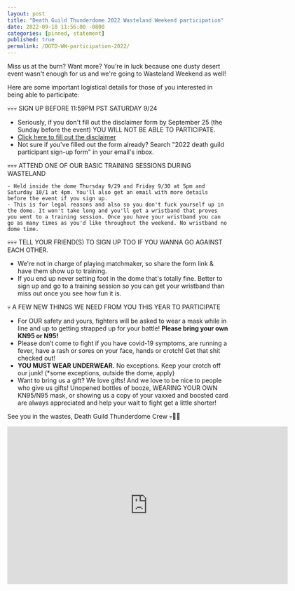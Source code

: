 ```yaml
---
layout: post
title: "Death Guild Thunderdome 2022 Wasteland Weekend participation"
date: 2022-09-18 11:56:00 -0800
categories: [pinned, statement]
published: true
permalink: /DGTD-WW-participation-2022/
---
```


<!-- add "pinned" to categories after review -->

Miss us at the burn? Want more? You're in luck because one dusty desert event wasn't enough for us and we're going to Wasteland Weekend as well!

Here are some important logistical details for those of you interested in being able to participate:

💀💀💀 SIGN UP BEFORE 11:59PM PST SATURDAY 9/24

- Seriously, if you don't fill out the disclaimer form by September 25 (the Sunday before the event) YOU WILL NOT BE ABLE TO PARTICIPATE.
- [Click here to fill out the disclaimer](https://forms.gle/awgvKx4Bc9xGs7FM9)
- Not sure if you've filled out the form already? Search "2022 death guild participant sign-up form" in your email's inbox.

💀💀💀 ATTEND ONE OF OUR BASIC TRAINING SESSIONS DURING WASTELAND

    - Held inside the dome Thursday 9/29 and Friday 9/30 at 5pm and Saturday 10/1 at 4pm. You'll also get an email with more details before the event if you sign up.
    - This is for legal reasons and also so you don't fuck yourself up in the dome. It won't take long and you'll get a wristband that proves you went to a training session. Once you have your wristband you can go as many times as you'd like throughout the weekend. No wristband no dome time.

💀💀💀 TELL YOUR FRIEND(S) TO SIGN UP TOO IF YOU WANNA GO AGAINST EACH OTHER.

- We're not in charge of playing matchmaker, so share the form link & have them show up to training.
- If you end up never setting foot in the dome that's totally fine. Better to sign up and go to a training session so you can get your wristband than miss out once you see how fun it is.<br>

💀 A FEW NEW THINGS WE NEED FROM YOU THIS YEAR TO PARTICIPATE<br>
- For OUR safety and yours, fighters will be asked to wear a mask while in line and up to getting strapped up for your battle! **Please bring your own KN95 or N95!**
- Please don’t come to fight if you have covid-19 symptoms, are running a fever, have a rash or sores on your face, hands or crotch!  Get that shit checked out!
- **YOU MUST WEAR UNDERWEAR.** No exceptions.  Keep your crotch off our junk! (*some exceptions, outside the dome, apply)
- Want to bring us a gift? We love gifts!  And we love to be nice to people who give us gifts! Unopened bottles of booze, WEARING YOUR OWN KN95/N95 mask, or showing us a copy of your vaxxed and boosted card are always appreciated and help your wait to fight get a little shorter!  

See you in the wastes,
Death Guild Thunderdome Crew 💀🤘🤘

<iframe src="https://player.vimeo.com/video/741373342?h=82cb634319" width="640" height="360" frameborder="0" allow="autoplay; fullscreen; picture-in-picture" allowfullscreen></iframe>

&nbsp;
